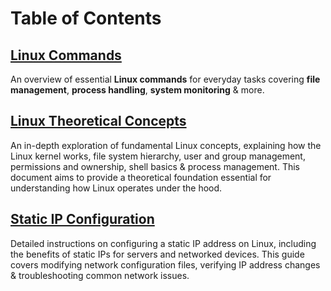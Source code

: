 # Table of Contents
## [Linux Commands](https://github.com/PritamChakrabortyShuvo/Linux/blob/main/01_Linux-Commands.md)
An overview of essential **Linux commands** for everyday tasks covering **file management**, **process handling**, **system monitoring** & more.
## [Linux Theoretical Concepts](https://github.com/PritamChakrabortyShuvo/Linux/blob/main/02_Linux-Theoretical-Concepts.md)
An in-depth exploration of fundamental Linux concepts, explaining how the Linux kernel works, file system hierarchy, user and group management, permissions and ownership, shell basics & process management. This document aims to provide a theoretical foundation essential for understanding how Linux operates under the hood.
## [Static IP Configuration]()
Detailed instructions on configuring a static IP address on Linux, including the benefits of static IPs for servers and networked devices. This guide covers modifying network configuration files, verifying IP address changes & troubleshooting common network issues.